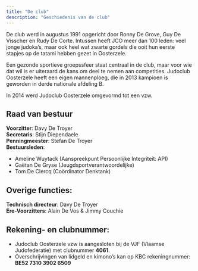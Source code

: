 ```yaml
---
title: "De club"
description: "Geschiedenis van de club"
---
```


De club werd in augustus 1991 opgericht door Ronny De Grove, Guy De Visscher en Rudy De Corte. Intussen heeft JCO meer dan 100 leden: veel jonge judoka’s, maar ook heel wat zwarte gordels die ooit hun eerste stapjes op de tatami hebben gezet in Oosterzele.

Een gezonde sportieve groepssfeer staat centraal in de club, maar voor wie dat wil is er uiteraard de kans om deel te nemen aan competities. Judoclub Oosterzele heeft een eigen mannenploeg, die in 2013 kampioen is geworden in derde nationale afdeling B.

In 2014 werd Judoclub Oosterzele omgevormd tot een vzw.

## Raad van bestuur

**Voorzitter**: Davy De Troyer \
**Secretaris**: Stijn Diependaele \
**Penningmeester**: Stefan De Troyer \
**Bestuursleden**:

- Ameline Wuytack (Aanspreekpunt Persoonlijke Integriteit: API)
- Gaëtan De Gryse (Jeugdsportverantwoordelijke)
- Tom De Clercq (Coördinator Denktank)

## Overige functies:

**Technisch directeur**: Davy De Troyer \
**Ere-Voorzitters**: Alain De Vos & Jimmy Couchie

## Rekening- en clubnummer:

- Judoclub Oosterzele vzw is aangesloten bij de VJF (Vlaamse Judofederatie) met clubnummer **4061**.
- Overschrijvingen van lidgeld en kimono’s kan op KBC rekeningnummer: \
  **BE52 7310 3902 6509**

<!-- TODO: rekeningnummer -->

